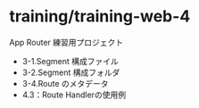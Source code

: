 # training/training-web-4

App Router 練習用プロジェクト

- 3-1.Segment 構成ファイル
- 3-2.Segment 構成フォルダ
- 3-4.Route のメタデータ
- 4.3：Route Handlerの使用例
